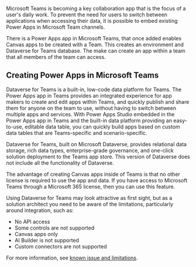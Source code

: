 Microsoft Teams is becoming a key collaboration app that is the focus of a user's daily work. To prevent the need for users to switch between applications when accessing their data, it is possible to embed existing Power Apps in Microsoft Team channels.

There is a Power Apps app in Microsoft Teams, that once added enables Canvas apps to be created with a Team. This creates an environment and Dataverse for Teams database. The make can create an app within a team that all members of the team can access.

## Creating Power Apps in Microsoft Teams

Dataverse for Teams is a built-in, low-code data platform for Teams. The Power Apps app in Teams provides an integrated experience for app makers to create and edit apps  within Teams, and quickly publish and share them for anyone on the team to use, without having to switch between multiple apps and services. With Power Apps Studio embedded in the Power Apps app in Teams and the built-in data platform providing an easy-to-use, editable data table, you can quickly build apps based on custom data tables that are Teams-specific and scenario-specific.

Dataverse for Teams, built on Microsoft Dataverse, provides relational data storage, rich data types, enterprise-grade governance, and one-click solution deployment to the Teams app store. This version of Dataverse does not include all the functionality of Dataverse.

The advantage of creating Canvas apps inside of Teams is that no other license is required to use the app and data. If you have access to Microsoft Teams through a Microsoft 365 license, then you can use this feature.

Using Dataverse for Teams may look attractive as first sight, but as a solution architect you need to be aware of the limitations, particularly around integration, such as:

- No API access
- Some controls are not supported
- Canvas apps only
- AI Builder is not supported
- Custom connectors are not supported

For more information, see [known issue and limitations](https://docs.microsoft.com/powerapps/teams/known-issues-limitations).
